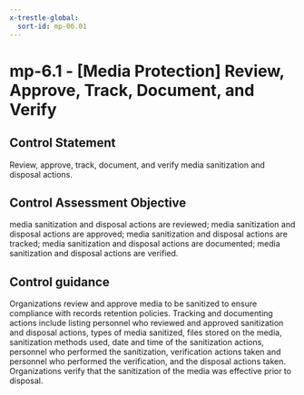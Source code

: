 ```yaml
---
x-trestle-global:
  sort-id: mp-06.01
---
```


# mp-6.1 - \[Media Protection\] Review, Approve, Track, Document, and Verify

## Control Statement

Review, approve, track, document, and verify media sanitization and disposal actions.

## Control Assessment Objective

media sanitization and disposal actions are reviewed;
media sanitization and disposal actions are approved;
media sanitization and disposal actions are tracked;
media sanitization and disposal actions are documented;
media sanitization and disposal actions are verified.

## Control guidance

Organizations review and approve media to be sanitized to ensure compliance with records retention policies. Tracking and documenting actions include listing personnel who reviewed and approved sanitization and disposal actions, types of media sanitized, files stored on the media, sanitization methods used, date and time of the sanitization actions, personnel who performed the sanitization, verification actions taken and personnel who performed the verification, and the disposal actions taken. Organizations verify that the sanitization of the media was effective prior to disposal.
